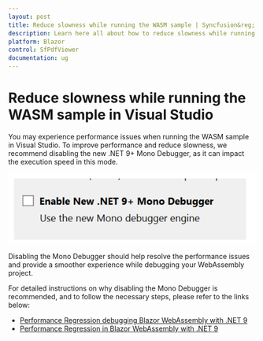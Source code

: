 ```yaml
---
layout: post
title: Reduce slowness while running the WASM sample | Syncfusion&reg;
description: Learn here all about how to reduce slowness while running the WASM sample in Visual Studio and more.
platform: Blazor
control: SfPdfViewer
documentation: ug
---
```


# Reduce slowness while running the WASM sample in Visual Studio

You may experience performance issues when running the WASM sample in Visual Studio. To improve performance and reduce slowness, we recommend disabling the new .NET 9+ Mono Debugger, as it can impact the execution speed in this mode.

![Mono Debugger](../../pdfviewer-2/images/mono_debugger.png)

Disabling the Mono Debugger should help resolve the performance issues and provide a smoother experience while debugging your WebAssembly project.

For detailed instructions on why disabling the Mono Debugger is recommended, and to follow the necessary steps, please refer to the links below:
  * [Performance Regression debugging Blazor WebAssembly with .NET 9](https://developercommunity.visualstudio.com/t/Performance-Regression-debugging-Blazor/10773897)
  * [Performance Regression in Blazor WebAssembly with .NET 9](https://github.com/dotnet/aspnetcore/issues/58507)